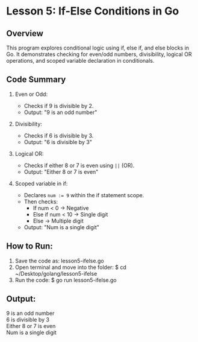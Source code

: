 # Lesson 5: If-Else Conditions in Go

## Overview

This program explores conditional logic using if, else if, and else blocks in Go. It demonstrates checking for even/odd numbers, divisibility, logical OR operations, and scoped variable declaration in conditionals.

## Code Summary

  1. Even or Odd:
     - Checks if 9 is divisible by 2.
     - Output: "9 is an odd number"

  2. Divisibility:
     - Checks if 6 is divisible by 3.
     - Output: "6 is divisible by 3"

  3. Logical OR:
     - Checks if either 8 or 7 is even using `||` (OR).
     - Output: "Either 8 or 7 is even"

  4. Scoped variable in if:
     - Declares `num := 9` within the if statement scope.
     - Then checks:
       - If num < 0 → Negative
       - Else if num < 10 → Single digit
       - Else → Multiple digit
     - Output: "Num is a single digit"

## How to Run:
  1. Save the code as: lesson5-ifelse.go
  2. Open terminal and move into the folder:
     $ cd ~/Desktop/golang/lesson5-ifelse
  3. Run the code:
     $ go run lesson5-ifelse.go

## Output:
  9 is an odd number  
  6 is divisible by 3  
  Either 8 or 7 is even  
  Num is a single digit
